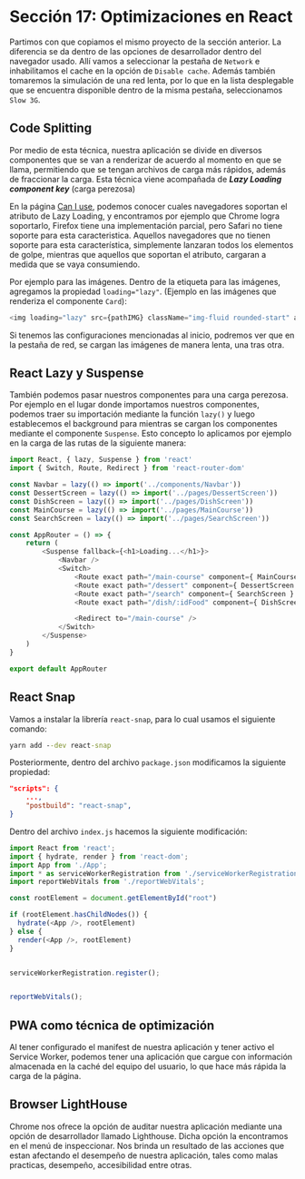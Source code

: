 # Sección 17: Optimizaciones en React

Partimos con que copiamos el mismo proyecto de la sección anterior. La diferencia se da dentro de las opciones de desarrollador dentro del navegador usado. Allí vamos a seleccionar la pestaña de `Network` e inhabilitamos el cache en la opción de `Disable cache`. Además también tomaremos la simulación de una red lenta, por lo que en la lista desplegable que se encuentra disponible dentro de la misma pestaña, seleccionamos `Slow 3G`.

## Code Splitting

Por medio de esta técnica, nuestra aplicación se divide en diversos componentes que se van a renderizar de acuerdo al momento en que se llama, permitiendo que se tengan archivos de carga más rápidos, además de fraccionar la carga. Esta técnica viene acompañada de ***Lazy Loading component key*** (carga perezosa)

En la página [Can I use](caniuse.com), podemos conocer cuales navegadores soportan el atributo de Lazy Loading, y encontramos por ejemplo que Chrome logra soportarlo, Firefox tiene una implementación parcial, pero Safari no tiene soporte para esta caracteristica. Aquellos navegadores que no tienen soporte para esta característica, simplemente lanzaran todos los elementos de golpe, mientras que aquellos que soportan el atributo, cargaran a medida que se vaya consumiendo.

Por ejemplo para las imágenes. Dentro de la etiqueta para las imágenes, agregamos la propiedad `loading="lazy"`. (Ejemplo en las imágenes que renderiza el componente `Card`):

```js
<img loading="lazy" src={pathIMG} className="img-fluid rounded-start" alt={ id } />
```

Si tenemos las configuraciones mencionadas al inicio, podremos ver que en la pestaña de red, se cargan las imágenes de manera lenta, una tras otra.

## React Lazy y Suspense

También podemos pasar nuestros componentes para una carga perezosa. Por ejemplo en el lugar donde importamos nuestros componentes, podemos traer su importación mediante la función `lazy()` y luego establecemos el background para mientras se cargan los componentes mediante el componente `Suspense`. Esto concepto lo aplicamos por ejemplo en la carga de las rutas de la siguiente manera:

```js
import React, { lazy, Suspense } from 'react'
import { Switch, Route, Redirect } from 'react-router-dom'

const Navbar = lazy(() => import('../components/Navbar'))
const DessertScreen = lazy(() => import('../pages/DessertScreen'))
const DishScreen = lazy(() => import('../pages/DishScreen'))
const MainCourse = lazy(() => import('../pages/MainCourse'))
const SearchScreen = lazy(() => import('../pages/SearchScreen'))

const AppRouter = () => {
    return (
        <Suspense fallback={<h1>Loading...</h1>}>
            <Navbar />
            <Switch>
                <Route exact path="/main-course" component={ MainCourse } />
                <Route exact path="/dessert" component={ DessertScreen } />
                <Route exact path="/search" component={ SearchScreen } />
                <Route exact path="/dish/:idFood" component={ DishScreen } />

                <Redirect to="/main-course" />
            </Switch>
        </Suspense>
    )
}

export default AppRouter
```

## React Snap

Vamos a instalar la librería `react-snap`, para lo cual usamos el siguiente comando:

```cmd
yarn add --dev react-snap
```

Posteriormente, dentro del archivo `package.json` modificamos la siguiente propiedad:

```json
"scripts": {
    ...,
    "postbuild": "react-snap",
}
```

Dentro del archivo `index.js` hacemos la siguiente modificación:

```js
import React from 'react';
import { hydrate, render } from 'react-dom';
import App from './App';
import * as serviceWorkerRegistration from './serviceWorkerRegistration';
import reportWebVitals from './reportWebVitals';

const rootElement = document.getElementById("root")

if (rootElement.hasChildNodes()) {
  hydrate(<App />, rootElement)
} else {
  render(<App />, rootElement)
}


serviceWorkerRegistration.register();


reportWebVitals();
```

## PWA como técnica de optimización

Al tener configurado el manifest de nuestra aplicación y tener activo el Service Worker, podemos tener una aplicación que cargue con información almacenada en la caché del equipo del usuario, lo que hace más rápida la carga de la página.

## Browser LightHouse

Chrome nos ofrece la opción de auditar nuestra aplicación mediante una opción de desarrollador llamado Lighthouse. Dicha opción la encontramos en el menú de inspeccionar. Nos brinda un resultado de las acciones que estan afectando el desempeño de nuestra aplicación, tales como malas practicas, desempeño, accesibilidad entre otras.
